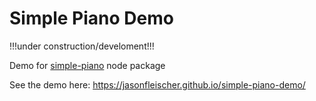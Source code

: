 # Simple Piano Demo


!!!under construction/develoment!!!


Demo for [simple-piano](https://www.npmjs.com/package/simple-piano) node package

See the demo here:
https://jasonfleischer.github.io/simple-piano-demo/

